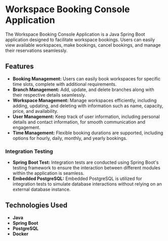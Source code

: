 # Workspace Booking Console Application

The Workspace Booking Console Application is a Java Spring Boot application designed to facilitate workspace bookings. Users can easily view available workspaces, make bookings, cancel bookings, and manage their reservations seamlessly.

## Features

- **Booking Management:** Users can easily book workspaces for specific time slots, complete with additional requirements.
- **Branch Management:**  Add, update, and delete branches along with their respective details seamlessly.
- **Workspace Management:** Manage workspaces efficiently, including adding, updating, and deleting with information such as name, capacity, price, and availability.
- **User Management:** Keep track of user information, including personal details and contact information, for smooth communication and engagement.
- **Time Management:** Flexible booking durations are supported, including options for hourly, daily, monthly, and yearly bookings.

### Integration Testing

- **Spring Boot Test:** Integration tests are conducted using Spring Boot's testing framework to ensure the interaction between different modules within the application is seamless.
- **Embedded PostgreSQL:** Embedded PostgreSQL is utilized for integration tests to simulate database interactions without relying on an external database instance.

## Technologies Used

- **Java**
- **Spring Boot**
- **PostgreSQL**
- **Docker** 
